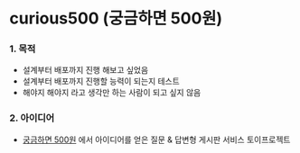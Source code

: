 # curious500 (궁금하면 500원)


### 1. 목적
* 설계부터 배포까지 진행 해보고 싶었음
* 설계부터 배포까지 진행할 능력이 되는지 테스트
* 해야지 해야지 라고 생각만 하는 사람이 되고 싶지 않음

### 2. 아이디어

* [궁금하면 500원](https://namu.wiki/w/%EA%B1%B0%EC%A7%80%EC%9D%98%20%ED%92%88%EA%B2%A9) 에서 아이디어를 얻은 질문 & 답변형 게시판 서비스 토이프로젝트


